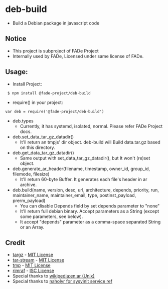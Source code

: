 # deb-build
 * Build a Debian package in javascript code

## Notice
 * This project is subproject of FADe Project
 * Internally used by FADe, Licensed under same license of FADe.

## Usage:
 * Install Project:
```
 $ npm install @fade-project/deb-build
```
 * require() in your project:
```
var deb = require('@fade-project/deb-build')
```
 * deb.types
   * Currently, it has systemd, isolated, normal. Please refer FADe Project docs.
 * deb.set_data_tar_gz_datadir()
   * It'll return an tmpjs' dir object. deb-build will Build data.tar.gz based on this directory.
 * deb.get_data_tar_gz_datadir()
   * Same output with set_data_tar_gz_datadir(), but It won't (re)set object.
 * deb.generate_ar_header(filename, timestamp, owner_id, group_id, filemode, filesize)
   * It'll return 60-byte Buffer. It generates each file's header in ar archive.
 * deb.build(name, version, desc, url, architecture, depends, priority, run, maintainer_name, maintainer_email, type, postinst_payload, prerm_payload)
   * You can disable Depends field by set depends parameter to "none"
   * It'll return full debian binary. Accept parameters as a String (except some parameters, see below).
   * It accept "depends" parameter as a comma-space separated String or an Array.

## Credit
 * [targz](https://github.com/miskun/targz) - [MIT License](https://github.com/miskun/targz/blob/master/LICENSE)
 * [tar-stream](https://www.npmjs.com/package/tar-stream) - [MIT License](https://github.com/mafintosh/tar-stream/blob/master/LICENSE)
 * [tmp](https://github.com/raszi/node-tmp) - [MIT License](https://github.com/raszi/node-tmp/blob/master/LICENSE)
 * [rimraf](https://github.com/isaacs/rimraf) - [ISC License](https://github.com/isaacs/rimraf/blob/master/LICENSE)
 * Special thanks to [wikipedia:en:ar (Unix)](https://en.wikipedia.org/wiki/Ar_%28Unix%29)
 * Special thanks to [naholyr for sysvinit service ref](https://gist.github.com/naholyr/4275302)